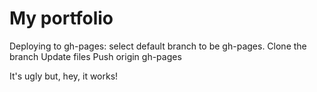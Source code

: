 # My portfolio

Deploying to gh-pages:
select default branch to be gh-pages.
Clone the branch
Update files
Push origin gh-pages

It's ugly but, hey, it works!
